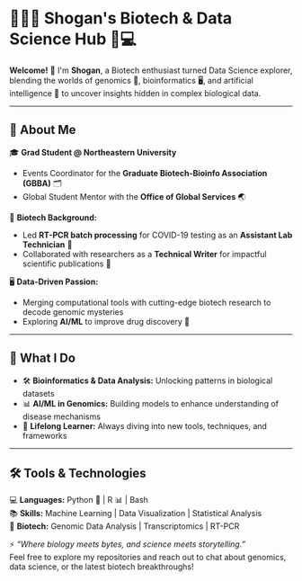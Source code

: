 # 👩‍🔬🔬 Shogan's Biotech & Data Science Hub 🧬💻  

**Welcome!** 👋 I'm **Shogan**, a Biotech enthusiast turned Data Science explorer, blending the worlds of genomics 🧬, bioinformatics 🖥️, and artificial intelligence 🤖 to uncover insights hidden in complex biological data.  

---

## 🌟 About Me  

🎓 **Grad Student @ Northeastern University**  
- Events Coordinator for the **Graduate Biotech-Bioinfo Association (GBBA)** 🗂️  
- Global Student Mentor with the **Office of Global Services** 🌏  

🧪 **Biotech Background:**  
- Led **RT-PCR batch processing** for COVID-19 testing as an **Assistant Lab Technician** 🦠  
- Collaborated with researchers as a **Technical Writer** for impactful scientific publications 📝  

🖥️ **Data-Driven Passion:**  
- Merging computational tools with cutting-edge biotech research to decode genomic mysteries  
- Exploring **AI/ML** to improve drug discovery 🚀  

---

## 🔧 What I Do  

- 🛠️ **Bioinformatics & Data Analysis:** Unlocking patterns in biological datasets  
- 📊 **AI/ML in Genomics:** Building models to enhance understanding of disease mechanisms  
- 🌱 **Lifelong Learner:** Always diving into new tools, techniques, and frameworks  

---

## 🛠️ Tools & Technologies  

💻 **Languages:** Python 🐍 | R 📊 | Bash  
📚 **Skills:** Machine Learning | Data Visualization | Statistical Analysis  
🧬 **Biotech:** Genomic Data Analysis | Transcriptomics | RT-PCR  


⚡ *“Where biology meets bytes, and science meets storytelling.”*  
Feel free to explore my repositories and reach out to chat about genomics, data science, or the latest biotech breakthroughs!  
